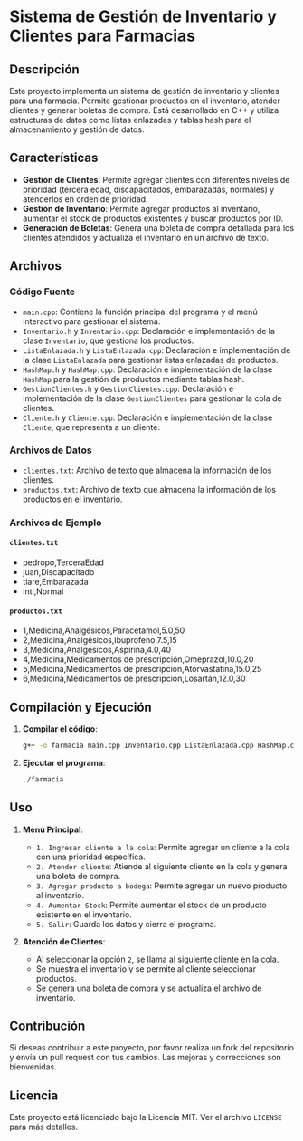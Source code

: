 # Sistema de Gestión de Inventario y Clientes para Farmacias

## Descripción

Este proyecto implementa un sistema de gestión de inventario y clientes para una farmacia. Permite gestionar productos en el inventario, atender clientes y generar boletas de compra. Está desarrollado en C++ y utiliza estructuras de datos como listas enlazadas y tablas hash para el almacenamiento y gestión de datos.

## Características

- **Gestión de Clientes**: Permite agregar clientes con diferentes niveles de prioridad (tercera edad, discapacitados, embarazadas, normales) y atenderlos en orden de prioridad.
- **Gestión de Inventario**: Permite agregar productos al inventario, aumentar el stock de productos existentes y buscar productos por ID.
- **Generación de Boletas**: Genera una boleta de compra detallada para los clientes atendidos y actualiza el inventario en un archivo de texto.

## Archivos

### Código Fuente

- `main.cpp`: Contiene la función principal del programa y el menú interactivo para gestionar el sistema.
- `Inventario.h` y `Inventario.cpp`: Declaración e implementación de la clase `Inventario`, que gestiona los productos.
- `ListaEnlazada.h` y `ListaEnlazada.cpp`: Declaración e implementación de la clase `ListaEnlazada` para gestionar listas enlazadas de productos.
- `HashMap.h` y `HashMap.cpp`: Declaración e implementación de la clase `HashMap` para la gestión de productos mediante tablas hash.
- `GestionClientes.h` y `GestionClientes.cpp`: Declaración e implementación de la clase `GestionClientes` para gestionar la cola de clientes.
- `Cliente.h` y `Cliente.cpp`: Declaración e implementación de la clase `Cliente`, que representa a un cliente.

### Archivos de Datos

- `clientes.txt`: Archivo de texto que almacena la información de los clientes.
- `productos.txt`: Archivo de texto que almacena la información de los productos en el inventario.

### Archivos de Ejemplo

#### `clientes.txt`

- pedropo,TerceraEdad
- juan,Discapacitado
- tiare,Embarazada
- inti,Normal

#### `productos.txt`

- 1,Medicina,Analgésicos,Paracetamol,5.0,50
- 2,Medicina,Analgésicos,Ibuprofeno,7.5,15
- 3,Medicina,Analgésicos,Aspirina,4.0,40
- 4,Medicina,Medicamentos de prescripción,Omeprazol,10.0,20
- 5,Medicina,Medicamentos de prescripción,Atorvastatina,15.0,25
- 6,Medicina,Medicamentos de prescripción,Losartán,12.0,30


## Compilación y Ejecución

1. **Compilar el código**:
    ```sh
    g++ -o farmacia main.cpp Inventario.cpp ListaEnlazada.cpp HashMap.cpp GestionClientes.cpp Cliente.cpp
    ```

2. **Ejecutar el programa**:
    ```sh
    ./farmacia
    ```

## Uso

1. **Menú Principal**:
    - `1. Ingresar cliente a la cola`: Permite agregar un cliente a la cola con una prioridad específica.
    - `2. Atender cliente`: Atiende al siguiente cliente en la cola y genera una boleta de compra.
    - `3. Agregar producto a bodega`: Permite agregar un nuevo producto al inventario.
    - `4. Aumentar Stock`: Permite aumentar el stock de un producto existente en el inventario.
    - `5. Salir`: Guarda los datos y cierra el programa.

2. **Atención de Clientes**:
    - Al seleccionar la opción `2`, se llama al siguiente cliente en la cola.
    - Se muestra el inventario y se permite al cliente seleccionar productos.
    - Se genera una boleta de compra y se actualiza el archivo de inventario.

## Contribución

Si deseas contribuir a este proyecto, por favor realiza un fork del repositorio y envía un pull request con tus cambios. Las mejoras y correcciones son bienvenidas.

## Licencia

Este proyecto está licenciado bajo la Licencia MIT. Ver el archivo `LICENSE` para más detalles.
